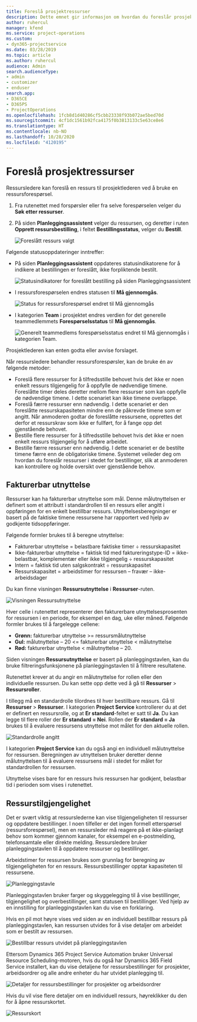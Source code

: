 ```yaml
---
title: Foreslå prosjektressurser
description: Dette emnet gir informasjon om hvordan du foreslår prosjektressurser.
author: ruhercul
manager: kfend
ms.service: project-operations
ms.custom:
- dyn365-projectservice
ms.date: 03/28/2019
ms.topic: article
ms.author: ruhercul
audience: Admin
search.audienceType:
- admin
- customizer
- enduser
search.app:
- D365CE
- D365PS
- ProjectOperations
ms.openlocfilehash: 1fcb8d1d40286cf5cbb23338f93b072ae5bed70d
ms.sourcegitcommit: 4cf1dc1561b92fca4175f0b3813133c5e63ce8e6
ms.translationtype: HT
ms.contentlocale: nb-NO
ms.lasthandoff: 10/28/2020
ms.locfileid: "4120195"
---
```

# <a name="propose-project-resources"></a>Foreslå prosjektressurser

Ressursledere kan foreslå en ressurs til prosjektlederen ved å bruke en ressursforespørsel.

1. Fra rutenettet med forspørsler eller fra selve forespørselen velger du **Søk etter ressurser**.
2. På siden **Planleggingsassistent** velger du ressursen, og deretter i ruten **Opprett ressursbestilling**, i feltet **Bestillingsstatus**, velger du **Bestill**.

    ![Foreslått ressurs valgt](media/Resource-Management-image62.png)

Følgende statusoppdateringer inntreffer:

- På siden **Planleggingsassistent** oppdateres statusindikatorene for å indikere at bestillingen er foreslått, ikke forpliktende bestilt.

    ![Statusindikatorer for foreslått bestilling på siden Planleggingsassistent](media/Resource-Management-image63.png)

- I ressursforespørselen endres statusen til **Må gjennomgås**.

    ![Status for ressursforespørsel endret til Må gjennomgås](media/Resource-Management-image64.png)

- I kategorien **Team** i prosjektet endres verdien for det generelle teammedlemmets **Forespørselsstatus** til **Må gjennomgås**.

    ![Generelt teammedlems forespørselsstatus endret til Må gjennomgås i kategorien Team.](media/Resource-Management-image48.png)

Prosjektlederen kan enten godta eller avvise forslaget.

Når ressursledere behandler ressursforespørsler, kan de bruke én av følgende metoder:

- Foreslå flere ressurser for å tilfredsstille behovet hvis det ikke er noen enkelt ressurs tilgjengelig for å oppfylle de nødvendige timene. Foreslåtte timer deles deretter mellom flere ressurser som kan oppfylle de nødvendige timene. I dette scenariet kan ikke timene overlappe.
- Foreslå færre ressurser enn nødvendig. I dette scenariet er den foreslåtte ressurskapasiteten mindre enn de påkrevde timene som er angitt. Når anmoderen godtar de foreslåtte ressursene, opprettes det derfor et ressurskrav som ikke er fullført, for å fange opp det gjenstående behovet.
- Bestille flere ressurser for å tilfredsstille behovet hvis det ikke er noen enkelt ressurs tilgjengelig for å utføre arbeidet.
- Bestille færre ressurser enn nødvendig. I dette scenariet er de bestilte timene færre enn de obligatoriske timene. Systemet veileder deg om hvordan du foreslår ressurser i stedet for bestillinger, slik at anmoderen kan kontrollere og holde oversikt over gjenstående behov.

## <a name="billable-utilization"></a>Fakturerbar utnyttelse

Ressurser kan ha fakturerbar utnyttelse som mål. Denne målutnyttelsen er definert som et attributt i standardrollen til en ressurs eller angitt i oppføringen for en enkelt bestillbar ressurs. Utnyttelsesberegninger er basert på de faktiske timene ressursene har rapportert ved hjelp av godkjente tidsoppføringer.

Følgende formler brukes til å beregne utnyttelse:

- Fakturerbar utnyttelse = belastbare faktiske timer ÷ ressurskapasitet
- Ikke-fakturerbar utnyttelse = faktisk tid med faktureringstype-ID = ikke-belastbar, komplementær eller ikke tilgjengelig ÷ ressurskapasitet
- Intern = faktisk tid uten salgskontrakt ÷ ressurskapasitet
- Ressurskapasitet = arbeidstimer for ressursen – fravær – ikke-arbeidsdager

Du kan finne visningen **Ressursutnyttelse** i **Ressurser**-ruten.

![Visningen Ressursutnyttelse](media/Resource-Management-image65.png)

Hver celle i rutenettet representerer den fakturerbare utnyttelsesprosenten for ressursen i en periode, for eksempel en dag, uke eller måned. Følgende formler brukes til å fargelegge cellene:

- **Grønn:** fakturerbar utnyttelse \>= ressursmålutnyttelse
- **Gul:** målutnyttelse – 20 \<= fakturerbar utnyttelse \< målutnyttelse
- **Rød:** fakturerbar utnyttelse \< målutnyttelse – 20.

Siden visningen **Ressursutnyttelse** er basert på planleggingstavlen, kan du bruke filtreringsfunksjonene på planleggingstavlen til å filtrere resultatene.

Rutenettet krever at du angir en målutnyttelse for rollen eller den individuelle ressursen. Du kan sette opp dette ved å gå til **Ressurser** \> **Ressursroller**.

I tillegg må en standardrolle tilordnes til hver bestillbare ressurs. Gå til **Ressurser** \> **Ressurser**. I kategorien **Project Service** kontrollerer du at det er definert en ressursrolle, og at **Er standard**-feltet er satt til **Ja**. Du kan legge til flere roller der **Er standard = Nei**. Rollen der **Er standard = Ja** brukes til å evaluere ressursens utnyttelse mot målet for den aktuelle rollen.

![Standardrolle angitt](media/Resource-Management-image67.png)

I kategorien **Project Service** kan du også angi en individuell målutnyttelse for ressursen. Beregningen av utnyttelsen bruker deretter denne målutnyttelsen til å evaluere ressursens mål i stedet for målet for standardrollen for ressursen.

Utnyttelse vises bare for en ressurs hvis ressursen har godkjent, belastbar tid i perioden som vises i rutenettet.

## <a name="resource-availability"></a>Ressurstilgjengelighet

Det er svært viktig at ressurslederne kan vise tilgjengeligheten til ressurser og oppdatere bestillinger. I noen tilfeller er det ingen formell etterspørsel (ressursforespørsel), men en ressursleder må reagere på et ikke-planlagt behov som kommer gjennom kanaler, for eksempel en e-postmelding, telefonsamtale eller direkte melding. Ressursledere bruker planleggingstavlen til å oppdatere ressurser og bestillinger.

Arbeidstimer for ressursen brukes som grunnlag for beregning av tilgjengeligheten for en ressurs. Ressursbestillinger opptar kapasiteten til ressursene.

![Planleggingstavle](media/Resource-Management-image68.png)

Planleggingstavlen bruker farger og skyggelegging til å vise bestillinger, tilgjengelighet og overbestillinger, samt statusen til bestillinger. Ved hjelp av en innstilling for planleggingstavlen kan du vise en forklaring.

Hvis en pil mot høyre vises ved siden av en individuell bestillbar ressurs på planleggingstavlen, kan ressursen utvides for å vise detaljer om arbeidet som er bestilt av ressursen.

![Bestillbar ressurs utvidet på planleggingstavlen](media/Resource-Management-image69.png)

Ettersom Dynamics 365 Project Service Automation bruker Universal Resource Scheduling-motoren, hvis du også har Dynamics 365 Field Service installert, kan du vise detaljene for ressursbestillinger for prosjekter, arbeidsordrer og alle andre enheter du har utvidet planlegging til.

![Detaljer for ressursbestillinger for prosjekter og arbeidsordrer](media/Resource-Management-image70.png)

Hvis du vil vise flere detaljer om en individuell ressurs, høyreklikker du den for å åpne ressurskortet.

![Ressurskort](media/Resource-Management-image71.png)
